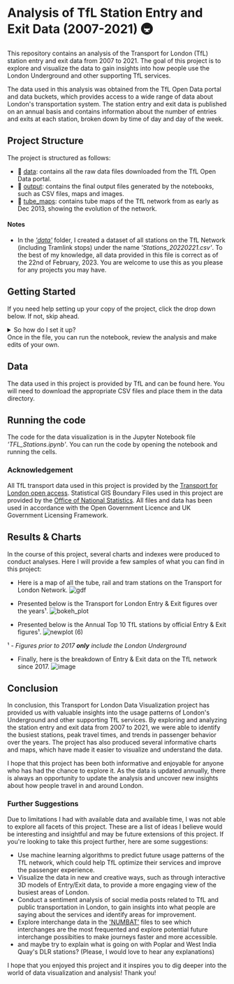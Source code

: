 #  Analysis of TfL Station Entry and Exit Data (2007-2021) 🚇
This repository contains an analysis of the Transport for London (TfL) station entry and exit data from 2007 to 2021. The goal of this project is to explore and visualize the data to gain insights into how people use the London Underground and other supporting TfL services.

The data used in this analysis was obtained from the TfL Open Data portal and data buckets, which provides access to a wide range of data about London's transportation system. The station entry and exit data is published on an annual basis and contains information about the number of entries and exits at each station, broken down by time of day and day of the week.

## Project Structure
The project is structured as follows:
* 📁 [data](https://github.com/Osakwe1/TFL_Stations/tree/master/data): contains all the raw data files downloaded from the TfL Open Data portal.
* 📁 [output](https://github.com/Osakwe1/TFL_Stations/tree/master/output): contains the final output files generated by the notebooks, such as CSV files, maps and images.
* 📁 [tube_maps](https://github.com/Osakwe1/TFL_Stations/tree/master/tube_maps): contains tube maps of the TfL network from as early as Dec 2013, showing the evolution of the network.

#### Notes
- In the *['data'](https://github.com/Osakwe1/TFL_Stations/tree/master/data)*  folder, I created a dataset of all stations on the TfL Network (including Tramlink stops) under the name *'Stations_20220221.csv'*. To the best of my knowledge, all data provided in this file is correct as of the 22nd of February, 2023. You are welcome to use this as you please for any projects you may have. 

## Getting Started
If you need help setting up your copy of the project, click the drop down below. If not, skip ahead.

<details>
<summary>So how do I set it up?</summary>
<br>
These instructions will get you a copy of the project up and running on your local machine for testing and development purposes.

First of all, this project makes use of all the following python libraries and packages:

### Built With
In working on this project, the following libraries were utilized.
- Python 🐍 - Programming language
- Pandas 🐼 - Data manipulation library
- Numpy 🔢 - Scientific maths library
- Geopandas 🗺️ - Geographical data manipulation library
- Matplotlib 📊 - Data visualization library
- Seaborn 🌊 - Data visualization library
- Plotly 📈 - Interactive data visualization library
- Folium 🍃 - Interactive map plotting library
- Shapely 🌍 - Geocoding library
- hvplot 📈 - Data visualization library

  
* Clone the project repository to your local machine.
To set up your own local copy of this project, you will need to 'clone' this repo. To create a clone, run this in your terminal 
```
gh repo clone Osakwe1/TFL_Stations
```  
 
### Prerequisites
You will need to have Python 3 and the necessary libraries installed. You can install these libraries using pip by running the below :
```
pip install -r requirements.txt 
```
- Clone the project repository to your local machine.
- Open a command prompt or terminal window and navigate to the project directory.
- If you have VS Code or Jupyter Notebook, you can open up the folder by running:
```
code .  # for VS Code
```  
OR 
```
jupyter notebook  # for Jupyter Notebook
```  
If you do have either, I have linked the download link for [VS code](https://code.visualstudio.com/Download)   
</details>
Once in the file, you can run the notebook, review the analysis and make edits of your own.


## Data
The data used in this project is provided by TfL and can be found here. You will need to download the appropriate CSV files and place them in the data directory.

## Running the code
The code for the data visualization is in the Jupyter Notebook file *'TFL_Stations.ipynb'*. You can run the code by opening the notebook and running the cells.

### Acknowledgement
All TfL transport data used in this project is provided by the [Transport for London open access](https://tfl.gov.uk/info-for/open-data-users/our-open-data). 
Statistical GIS Boundary Files used in this project are provided by the [Office of National Statistics](https://data.london.gov.uk/dataset/statistical-gis-boundary-files-london). All files and data has been used in accordance with the  Open Government Licence and UK Government Licensing Framework.

## Results & Charts
In the course of this project, several charts and indexes were produced to conduct analyses. Here I will provide a few samples of what you can find in this project:

- Here is a map of all the tube, rail and tram stations on the Transport for London Network. 
![gdf](https://user-images.githubusercontent.com/42135459/221436171-0b66359d-b70b-423f-8e7d-1ed50ebad781.png)

- Presented below is the Transport for London Entry & Exit figures over the years¹. 
![bokeh_plot](https://user-images.githubusercontent.com/42135459/221436610-26acb247-37ac-46fb-ba1b-49848bfcbf7c.png)

- Presented below is the Annual Top 10 TfL stations by official Entry & Exit figures¹.
![newplot (6)](https://user-images.githubusercontent.com/42135459/222843170-0cc63450-6187-4eba-bac0-0cafde1fc839.png)

¹ - *Figures prior to 2017 **only** include the London Underground*

- Finally, here is the breakdown of Entry & Exit data on the TfL network since 2017.
![image](https://user-images.githubusercontent.com/42135459/222136679-28554ace-7bc4-4dc0-bf8f-c568365250ca.png)

## Conclusion
In conclusion, this Transport for London Data Visualization project has provided us with valuable insights into the usage patterns of London's Underground and other supporting TfL services. By exploring and analyzing the station entry and exit data from 2007 to 2021, we were able to identify the busiest stations, peak travel times, and trends in passenger behavior over the years. The project has also produced several informative charts and maps, which have made it easier to visualize and understand the data.

I hope that this project has been both informative and enjoyable for anyone who has had the chance to explore it. As the data is updated annually, there is always an opportunity to update the analysis and uncover new insights about how people travel in and around London.

### Further Suggestions
Due to limitations I had with available data and available time, I was not able to explore all facets of this project. These are a list of ideas I believe would be interesting and insightful and may be future extensions of this project. 
If you're looking to take this project further, here are some suggestions:

- Use machine learning algorithms to predict future usage patterns of the TfL network, which could help TfL optimize their services and improve the passenger experience.
- Visualize the data in new and creative ways, such as through interactive 3D models of Entry/Exit data, to provide a more engaging view of the busiest areas of London.
- Conduct a sentiment analysis of social media posts related to TfL and public transportation in London, to gain insights into what people are saying about the services and identify areas for improvement.
- Explore interchange data in the ['NUMBAT'](https://github.com/Osakwe1/TFL_Stations/tree/master/data/NUMBAT) files to see which interchanges are the most frequented and explore potential future interchange possibities to make journeys faster and more accessible.
- and maybe try to explain what is going on with Poplar and West India Quay's DLR stations? (Please, I would love to hear any explanations)

I hope that you enjoyed this project and it inspires you to dig deeper into the world of data visualization and analysis! Thank you!


<!--- TfL Station Entry and Exit Data Analysis
This repository contains an analysis of the Transport for London (TfL) station entry and exit data from 2007 to 2021. The goal of this project is to explore and visualize the data to gain insights into how people use the London Underground and other TfL services.

Results
The results of our analysis show some interesting trends and patterns in the TfL station entry and exit data from 2007 to 2021. Some of the key findings include:

The total number of station entries and exits has steadily increased over time, with a peak in 2019 and a sharp decline in 2020 due to the COVID-19 pandemic.
Some stations are much busier than others, with the busiest stations being in central London and the quieter stations being in the suburbs.
The data shows clear patterns by time of day and day of the week, with peak usage during weekday rush hours and lower usage on weekends and holidays.
These results can be further explored and used to inform transportation planning and policy decisions.

Conclusion
In conclusion, this project has demonstrated the power of data analysis and visualization in gaining insights into complex systems such as the London transportation network. By cleaning and exploring the TfL station entry and exit data from 2007 to 2021, we have been able to identify key patterns and trends that can be used to inform transportation planning and policy decisions. The Jupyter notebooks and code in this repository provide a foundation for further analysis and exploration of this rich dataset. --->

